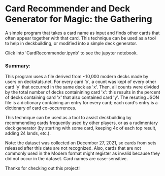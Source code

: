 # Card Recommender and Deck Generator for Magic: the Gathering

A simple program that takes a card name as input and finds other cards that often appear together with that card. This technique can be used as a tool to help in deckbuilding, or modified into a simple deck generator.

Click into 'CardRecommender.ipynb' to see the jupyter notebook.

### Summary:

This program uses a file derived from ~10,000 modern decks made by users on deckstats.net. For every card 'x', a count was kept of every other card 'y' that occurred in the same deck as 'x'. Then, all counts were divided by the total number of decks containining card 'x': this results in the percent of decks containing card 'x' that also contained card 'y'. The resuting JSON file is a dictionary containing an entry for every card; each card's entry is a dictionary of card co-occurrences.

This technique can be used as a tool to assist deckbuilding by recommending cards frequently used by other players, or as a rudimentary deck generator (by starting with some card, keeping 4x of each top result, adding 24 lands, etc.).

Note: the dataset was collected on December 27, 2021, so cards from sets released after this date are not recognized. Also, cards that are not commonly used in the Modern format might register as invalid because they did not occur in the dataset. Card names are case-sensitive.

Thanks for checking out this project!
